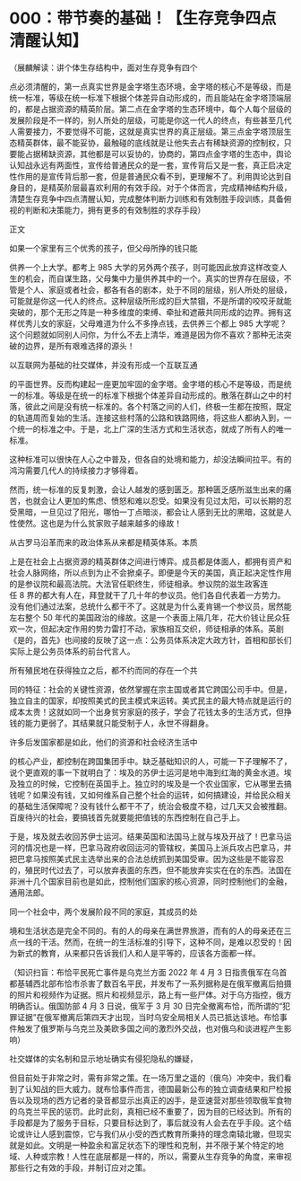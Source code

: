 # 000：带节奏的基础！【生存竞争四点清醒认知】

（展麟解读：讲个体生存结构中，面对生存竞争有四个

点必须清醒的，第一点真实世界是金字塔生态环境，金字塔的核心不是等级，而是统一标准，等级在统一标准下根据个体差异自动形成的，而且能站在金字塔顶端层的，都是占据资源的精英阶层。第二点在金字塔的生态环境中，每个人每个层级的发展阶段是不一样的，别人所处的层级，可能是你这一代人的终点，有些甚至几代人需要接力，不要觉得不可能，这就是真实世界的真正层级。第三点金字塔顶层生态精英群体，最不能妥协，最触碰的底线就是让他失去占有稀缺资源的控制权，只要能占据稀缺资源，其他都是可以妥协的，协商的，第四点金字塔的生态中，舆论认知战永远有两面性，宣传给普通民众的是一套，宣传背后又是一套，真正启决定性作用的是宣传背后那一套，但是普通民众看不到，更理解不了。利用舆论达到自身目的，是精英阶层最喜欢利用的有效手段。对于个体而言，完成精神结构升级，清楚生存竞争中四点清醒认知，完成整体判断力训练和有效制胜手段训练，具备俯视的判断和决策能力，拥有更多的有效制胜的求存手段）

正文

如果一个家里有三个优秀的孩子，但父母所挣的钱只能

供养一个上大学。都考上 985 大学的另外两个孩子，则可能因此放弃这样改变人生的机会，而自谋生路，父母集中力量供养其中的一个。真实的世界存在层级，不管是个人、家庭或者社会，都各有各的剧本，处于不同的层级，别人所处的层级，可能就是你这一代人的终点。这种层级所形成的巨大禁锢，不是所谓的咬咬牙就能突破的，那个无形之阵是一种多维度的束缚、牵扯和遮蔽共同形成的边界。拥有这样优秀儿女的家庭，父母难道为什么不多挣点钱，去供养三个都上 985 大学呢？这个问题就如同别人问你，为什么不去上清华，难道是因为你不喜欢？那种无法突破的边界，是所有艰难选择的源头！

以互联网为基础的社交媒体，并没有形成一个互联互通

的平面世界。反而构建起一座更加牢固的金字塔。金字塔的核心不是等级，而是统一的标准。等级是在统一的标准下根据个体差异自动形成的。散落在群山之中的村落，彼此之间是没有统一标准的。各个村落之间的人们，终极一生都在按照，既定的轨道周而复始的生活。连接这些村落的公路和铁路网络，将这些人都纳入到，一个统一的标准之中。于是，北上广深的生活方式和生活状态，就成了所有人的唯一标准。

这种标准可以很快在人心之中普及，但各自的处境和能力，却没法瞬间拉平。有的鸿沟需要几代人的持续接力才够得着。

然而，统一标准的反复刺激，会让人越发的感到匮乏。那种匮乏感所滋生出来的痛苦，也就会让人更加的焦虑、愤怒和难以忍受。如果没有见过太阳，可以长期的忍受黑暗，一旦见过了阳光，哪怕一丁点暗淡，都会让人感到无比的黑暗，这就是人性使然。这也是为什么贫家败子越来越多的缘故！

从古罗马沿革而来的政治体系从来都是精英体系。本质

上是在社会上占据资源的精英群体之间进行博弈。成员都是体面人，都拥有资产和社会人脉网络，所以点到为止不会掀桌子。即便是今天的美国，真正起决定性作用的是参议院和最高法院。大法官任职终生，师徒相承。参议院的滋生政客连任 8 界的都大有人在，拜登就干了几十年的参议员。他们各自代表着一方势力。没有他们通过法案，总统什么都干不了。这就是为什么麦肯锡一个参议员，居然能左右整个 50 年代的美国政治的缘故。这是一个表面上隔几年，花大价钱让民众狂欢一次，但起决定作用的势力雷打不动，家族相互交织，师徒相承的体系。英剧《是的，首先》也间接的反映了这一点：公务员体系决定大政方针，首相和部长们实际上是公务员体系的前台代言人。

所有殖民地在获得独立之后，都不约而同的存在一个共

同的特征：社会的关键性资源，依然掌握在宗主国或者其它跨国公司手中。但是，独立自主的国家，却按照美式的民主模式来运转。美式民主的最大特点就是运行的成本太贵！这就如同一个出身贫穷家庭的孩子，学会了花钱太多的生活方式，但挣钱的能力更弱了。其结果就只能受制于人，永世不得翻身。

许多后发国家都是如此，他们的资源和社会经济生活中

的核心产业，都控制在跨国集团手中。缺乏基础知识的人，可能一下子理解不了，说个更直观的事一下就明白了：埃及的苏伊士运河是地中海到红海的黄金水道。埃及独立的时候，它控制在英国手上。独立时的埃及是一个农业国家，它从哪里去搞钱呢？如果没有钱，又如何维系自己整个社会的运转，如何搞建设，并给民众相关的基础生活保障呢？没有钱什么都干不了，统治会极度不稳，过几天又会被推翻。百废待兴的社会，要搞钱首先就要能把值钱的东西控制在自己手上。

于是，埃及就去收回苏伊士运河。结果英国和法国马上就与埃及开战了！巴拿马运河的情况也是一样，巴拿马政府收回运河的管辖权，美国马上派兵攻占巴拿马，并把巴拿马按照美式民主选举出来的合法总统抓到美国受审。因为这些是不能容忍的，殖民时代过去了，可以放弃表面的东西，但不能放弃实实在在的东西。法国在非洲十几个国家目前也是如此，控制他们国家的核心资源，同时控制他们的金融，通用法郎。

同一个社会中，两个发展阶段不同的家庭，其成员的处

境和生活状态是完全不同的。有的人的母亲在满世界旅游，而有的人的母亲还在三点一线的干活。然而，在统一的生活标准的引导下，这种不同，是难以忍受的！因为新式的教育，从来都只告诉我们人和人是平等的，应该各方面都一样。

（知识扫盲：布恰平民死亡事件是乌克兰方面 2022 年 4 月 3 日指责俄军在乌首都基辅西北部布恰市杀害了数百名平民，并发布了一系列据称是在俄军撤离后拍摄的照片和视频作为证据。照片和视频显示，路上有一些尸体。对于乌方指控，俄方明确否认。俄国防部 4 月 3 日说，俄军于 3 月 30 日完全撤离布恰，而所谓的“犯罪证据”在俄军撤离后第四天才出现，当时乌安全局相关人员已抵达该地。布恰事件触发了俄罗斯与乌克兰及美欧多国之间的激烈外交战，也对俄乌和谈进程产生影响）

社交媒体的实名制和显示地址确实有侵犯隐私的嫌疑，

但目前处于非常之时，需有非常之策。在一场万里之遥的（俄乌）冲突中，我们看到了认知战的巨大威力。就布恰事件而言，德国最新公布的独立调查结果和尸检报告以及现场的西方记者的录音都显示出真正的凶手，是亚速营对那些领取俄军食物的乌克兰平民的惩罚。此时此刻，真相已经不重要了，因为目的已经达到。所有的手段都是为了服务于目标，只要目标达到了，事后就没有人会去在乎手段。这个结论或许让人感到震惊，它与我们从小受的西式教育所秉持的理念南辕北辙，但现实就是如此。文明是一种盈余和富足状态下的理性和克制，并不限于某个特定的地域、人种或宗教！人性在底层都是一样的，所以，需要从生存竞争的角度，来审视那些行之有效的手段，并制订应对之策。